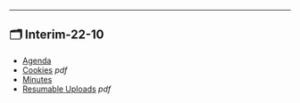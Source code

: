

---

## 🗂️ Interim-22-10

- [Agenda](agenda.md) 
- [Cookies](cookies.pdf) _pdf_
- [Minutes](minutes.md) 
- [Resumable Uploads](resumable-uploads.pdf) _pdf_